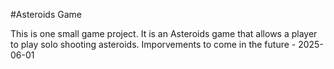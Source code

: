 #Asteroids Game

This is one small game project. It is an Asteroids game that allows a player to play solo shooting asteroids. Imporvements to come in the future - 2025-06-01